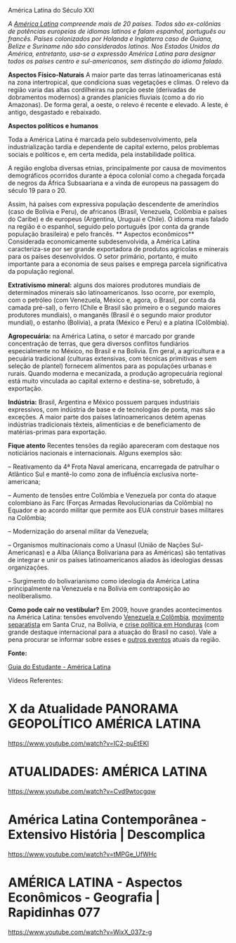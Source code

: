 América Latina do Século XXI

*A [América Latina](https://www.youtube.com/watch?v=_2KLj2xNzR4&ab_channel=TVHexag) compreende mais de 20 países. Todos são ex-colônias de potências europeias de idiomas latinos e falam espanhol, português ou francês. Países colonizados por Holanda e Inglaterra caso de Guiana, Belize e Suriname não são considerados latinos. Nos Estados Unidos da América, entretanto, usa-se a expressão América Latina para designar todos os países centro e sul-americanos, sem distinção do idioma falado.*

**Aspectos Físico-Naturais**
A maior parte das terras latinoamericanas está na zona intertropical, que condiciona suas vegetações e climas. O relevo da região varia das altas cordilheiras na porção oeste (derivadas de dobramentos modernos) a grandes planícies fluviais (como a do rio Amazonas). De forma geral, a oeste, o relevo é recente e elevado. A leste, é antigo, desgastado e rebaixado.

**Aspectos políticos e humanos**

Toda a América Latina é marcada pelo subdesenvolvimento, pela industrialização tardia e dependente de capital externo, pelos problemas sociais e políticos e, em certa medida, pela instabilidade política.

A região engloba diversas etnias, principalmente por causa de movimentos demográficos ocorridos durante a época colonial como a chegada forçada de negros da África Subsaariana e a vinda de europeus na passagem do século 19 para o 20.

Assim, há países com expressiva população descendente de ameríndios (caso de Bolívia e Peru), de africanos (Brasil, Venezuela, Colômbia e países do Caribe) e de europeus (Argentina, Uruguai e Chile). O idioma mais falado na região é o espanhol, seguido pelo português (por conta da grande população brasileira) e pelo francês.
**
Aspectos econômicos**
Considerada economicamente subdesenvolvida, a América Latina caracteriza-se por ser grande exportadora de produtos agrícolas e minerais para os países desenvolvidos. O setor primário, portanto, é muito importante para a economia de seus países e emprega parcela significativa da população regional.

**Extrativismo mineral:** alguns dos maiores produtores mundiais de determinados minerais são latinoamericanos. Isso ocorre, por exemplo, com o petróleo (com Venezuela, México e, agora, o Brasil, por conta da camada pré-sal), o ferro (Chile e Brasil são primeiro e o segundo maiores produtores mundiais), o manganês (Brasil é o segundo maior produtor mundial), o estanho (Bolívia), a prata (México e Peru) e a platina (Colômbia).

**Agropecuária:** na América Latina, o setor é marcado por grande concentração de terras, que gera diversos conflitos fundiários especialmente no México, no Brasil e na Bolívia. Em geral, a agricultura e a pecuária tradicional (culturas extensivas, com técnicas primitivas e sem seleção de plantel) fornecem alimentos para as populações urbanas e rurais. Quando moderna e mecanizada, a produção agropecuária regional está muito vinculada ao capital externo e destina-se, sobretudo, à exportação.

**Indústria:** Brasil, Argentina e México possuem parques industriais expressivos, com indústria de base e de tecnologias de ponta, mas são exceções. A maior parte dos países latinoamericanos detém apenas indústrias tradicionais têxteis, alimentícias e de beneficiamento de matérias-primas para exportação.

**Fique atento**
Recentes tensões da região apareceram com destaque nos noticiários nacionais e internacionais. Alguns exemplos são:

– Reativamento da 4ª Frota Naval americana, encarregada de patrulhar o Atlântico Sul e mantê-lo como zona de influência exclusiva norte-americana;

– Aumento de tensões entre Colômbia e Venezuela por conta do ataque colombiano às Farc (Forças Armadas Revolucionarias da Colômbia) no Equador e ao acordo militar que permite aos EUA construir bases militares na Colômbia;

– Modernização do arsenal militar da Venezuela;

– Organismos multinacionais como a Unasul (União de Nações Sul-Americanas) e a Alba (Aliança Bolivariana para as Américas) são tentativas de integrar e unir os países latinoamericanos aliados às ideologias dessas organizações.

– Surgimento do bolivarianismo como ideologia da América Latina principalmente na Venezuela e na Bolívia em contraposição ao neoliberalismo.

**Como pode cair no vestibular?**
Em 2009, houve grandes acontecimentos na América Latina: tensões envolvendo [Venezuela e Colômbia](https://vestibular.uol.com.br/resumo-das-disciplinas/atualidades/tensoes-na-america-do-sul-instabilidade-nas-fronteiras-da-venezuela-e-acordo-de-paz-na-colombia.htm), [movimento separatista](https://revistaforum.com.br/revista/62/separatismo-e-guerra-civil-na-bolivia/) em Santa Cruz, na Bolívia, e [crise política em Honduras](https://g1.globo.com/mundo/noticia/2011/05/entenda-crise-politica-em-honduras.html) (com grande destaque internacional para a atuação do Brasil no caso). Vale a pena procurar se informar sobre esses e [outros eventos](https://g1.globo.com/mundo/noticia/2019/10/23/america-do-sul-em-turbulencia-veja-em-resumo-os-protestos-e-crises-politicas-na-regiao.ghtml) atuais da região.



**Fonte:**

[Guia do Estudante - América Latina](https://guiadoestudante.abril.com.br/estudo/america-latina-politica-economia-aspectos-geograficos-resumo-dicas-e-questao-comentada/)

Vídeos Referentes:

# X da Atualidade PANORAMA GEOPOLÍTICO AMÉRICA LATINA

https://www.youtube.com/watch?v=IC2-puEtEKI

# ATUALIDADES: AMÉRICA LATINA

https://www.youtube.com/watch?v=Cvd9wtocgqw

# América Latina Contemporânea - Extensivo História | Descomplica

https://www.youtube.com/watch?v=tMPGe_UfWHc

# AMÉRICA LATINA - Aspectos Econômicos - Geografia | Rapidinhas 077

https://www.youtube.com/watch?v=WixX_037z-g

